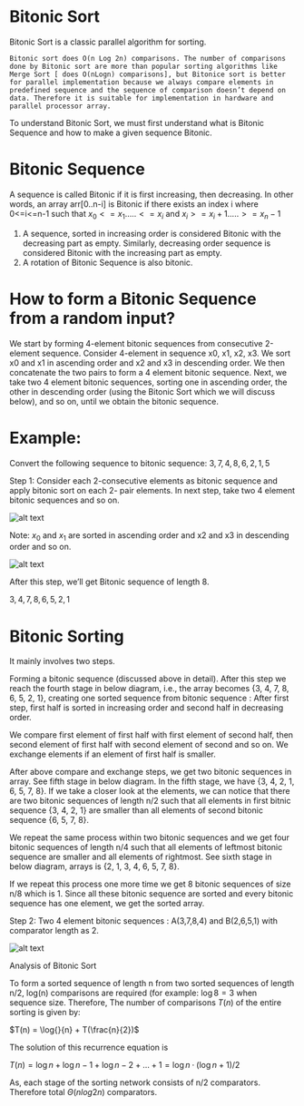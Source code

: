 # Bitonic Sort 
Bitonic Sort is a classic parallel algorithm for sorting.

    Bitonic sort does O(n Log 2n) comparisons. The number of comparisons done by Bitonic sort are more than popular sorting algorithms like Merge Sort [ does O(nLogn) comparisons], but Bitonice sort is better for parallel implementation because we always compare elements in predefined sequence and the sequence of comparison doesn’t depend on data. Therefore it is suitable for implementation in hardware and parallel processor array.

To understand Bitonic Sort, we must first understand what is Bitonic Sequence and how to make a given sequence Bitonic.

# Bitonic Sequence

A sequence is called Bitonic if it is first increasing, then decreasing. In other words, an array arr[0..n-i] is Bitonic if there exists an index i where 0<=i<=n-1 such that
                  $x_{0} <= x_{1} …..<= x_{i}$  and  $x_{i} >= x_{i}+1….. >= x_{n}-1$ 
                                      
 
   1. A sequence, sorted in increasing order is considered Bitonic with the decreasing part as empty. Similarly, decreasing order sequence is considered Bitonic with the increasing part as empty.
   2.  A rotation of Bitonic Sequence is also bitonic.
  
#  How to form a Bitonic Sequence from a random input?
We start by forming 4-element bitonic sequences from consecutive 2-element sequence. Consider 4-element in sequence x0, x1, x2, x3. We sort x0 and x1 in ascending order and x2 and x3 in descending order. We then concatenate the two pairs to form a 4 element bitonic sequence.
Next, we take two 4 element bitonic sequences, sorting one in ascending order, the other in descending order (using the Bitonic Sort which we will discuss below), and so on, until we obtain the bitonic sequence.


# Example:
Convert the following sequence to bitonic sequence: $3, 7, 4, 8, 6, 2, 1, 5$

Step 1: Consider each 2-consecutive elements as bitonic sequence and apply bitonic sort on each 2- pair elements. In next step, take two 4 element bitonic sequences and so on.

![alt text](https://cdncontribute.geeksforgeeks.org/wp-content/uploads/bit2.png)

Note: $x_{0}$ and $x_{1}$ are sorted in ascending order and x2 and x3 in descending order and so on.

![alt text](https://cdncontribute.geeksforgeeks.org/wp-content/uploads/bitonic2.png)


After this step, we’ll get Bitonic sequence of length 8.

$3, 4, 7, 8, 6, 5, 2, 1$

# Bitonic Sorting

It mainly involves two steps.

Forming a bitonic sequence (discussed above in detail). After this step we reach the fourth stage in below diagram, i.e., the array becomes {3, 4, 7, 8, 6, 5, 2, 1}, creating one sorted sequence from bitonic sequence : After first step, first half is sorted in increasing order and second half in decreasing order.

We compare first element of first half with first element of second half, then second element of first half with second element of second and so on. We exchange elements if an element of first half is smaller.

After above compare and exchange steps, we get two bitonic sequences in array. See fifth stage in below diagram. In the fifth stage, we have {3, 4, 2, 1, 6, 5, 7, 8}. If we take a closer look at the elements, we can notice that there are two bitonic sequences of length n/2 such that all elements in first bitnic sequence {3, 4, 2, 1} are smaller than all elements of second bitonic sequence {6, 5, 7, 8}.

We repeat the same process within two bitonic sequences and we get four bitonic sequences of length n/4 such that all elements of leftmost bitonic sequence are smaller and all elements of rightmost. See sixth stage in below diagram, arrays is {2, 1, 3, 4, 6, 5, 7, 8}.

If we repeat this process one more time we get 8 bitonic sequences of size n/8 which is 1. Since all these bitonic sequence are sorted and every bitonic sequence has one element, we get the sorted array.


Step 2: Two 4 element bitonic sequences : A(3,7,8,4) and B(2,6,5,1) with comparator length as 2.

![alt text](https://cdncontribute.geeksforgeeks.org/wp-content/uploads/bitonic3.png)

Analysis of Bitonic Sort

To form a sorted sequence of length n from two sorted sequences of length n/2, log(n) comparisons are required (for example: $\log{}{8} = 3$ when sequence size. Therefore, The number of comparisons $T(n)$ of the entire sorting is given by:

$T(n) = \log{}{n} + T(\frac{n}{2})$

The solution of this recurrence equation is

$T(n) = \log{}{n} + \log{}{n}-1 + \log{}{n}-2 + … + 1 = \log{}{n} · (\log{}{n}+1) / 2$

As, each stage of the sorting network consists of n/2 comparators. Therefore total $Θ(n log2n)$ comparators.

